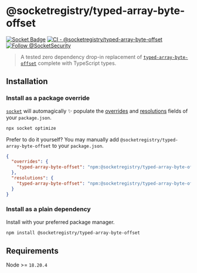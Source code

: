 # @socketregistry/typed-array-byte-offset

[![Socket Badge](https://socket.dev/api/badge/npm/package/@socketregistry/typed-array-byte-offset)](https://socket.dev/npm/package/@socketregistry/typed-array-byte-offset)
[![CI - @socketregistry/typed-array-byte-offset](https://github.com/SocketDev/socket-registry-js/actions/workflows/test.yml/badge.svg)](https://github.com/SocketDev/socket-registry-js/actions/workflows/test.yml)
[![Follow @SocketSecurity](https://img.shields.io/twitter/follow/SocketSecurity?style=social)](https://twitter.com/SocketSecurity)

> A tested zero dependency drop-in replacement of
> [`typed-array-byte-offset`](https://socket.dev/npm/package/typed-array-byte-offset)
> complete with TypeScript types.

## Installation

### Install as a package override

[`socket`](https://socket.dev/npm/package/socket) will automagically :sparkles:
populate the
[overrides](https://docs.npmjs.com/cli/v9/configuring-npm/package-json#overrides)
and [resolutions](https://yarnpkg.com/configuration/manifest#resolutions) fields
of your `package.json`.

```sh
npx socket optimize
```

Prefer to do it yourself? You may manually add
`@socketregistry/typed-array-byte-offset` to your `package.json`.

```json
{
  "overrides": {
    "typed-array-byte-offset": "npm:@socketregistry/typed-array-byte-offset@^1"
  },
  "resolutions": {
    "typed-array-byte-offset": "npm:@socketregistry/typed-array-byte-offset@^1"
  }
}
```

### Install as a plain dependency

Install with your preferred package manager.

```sh
npm install @socketregistry/typed-array-byte-offset
```

## Requirements

Node >= `18.20.4`
